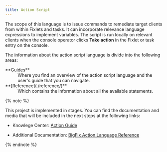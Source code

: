 ```yaml
---
title: Action Script
---
```


The scope of this language is to issue commands to remediate target clients from within Fixlets and tasks. It can incorporate relevance language expressions to implement variables. The script is run locally on relevant clients when the console operator clicks **Take action** in the Fixlet or task entry on the console.

The information about the action script language is divide into the following areas:

<dl>
  <dt>**Guides**</dt>
  <dd>Where you find an overview of the action script language and the user's guide that you can navigate.</dd>
  <dt>**[Reference](./reference/)**</dt>
  <dd>Which contains the information about all the available statements.</dd>
</dl>

{% note %}

This project is implemented in stages. You can find the documentation and media that will be included in the next steps at the following links:

* Knowlege Center: [Action Guide](http://www-01.ibm.com/support/knowledgecenter/SS6MER_9.2.0/com.ibm.tivoli.tem.doc_9.2/Platform/Action/c_action_language.html)

* Additional Documentation: [BigFix Action Language Reference](http://support.bigfix.com/fixlet/documents/WinActions_20081110.pdf)

{% endnote %}
